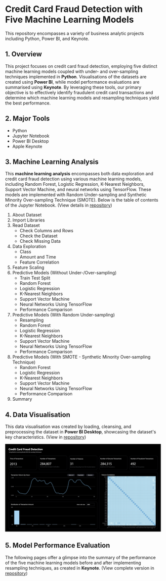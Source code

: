 # Credit Card Fraud Detection with Five Machine Learning Models
This repository encompasses a variety of business analytic projects including Python, Power BI, and Keynote.

## 1. Overview
This project focuses on credit card fraud detection, employing five distinct machine learning models coupled with under- and over-sampling techniques implemented in **Python**. Visualisations of the datasets are created using **Power BI**, while model performance evaluations are summarised using **Keynote**. By leveraging these tools, our primary objective is to effectively identify fraudulent credit card transactions and determine which machine learning models and resampling techniques yield the best performance.

## 2. Major Tools
- Python
- Jupyter Notebook
- Power BI Desktop
- Apple Keynote

## 3. Machine Learning Analysis
This **machine learning analysis** encompasses both data exploration and credit card fraud detection using various machine learning models, including Random Forest, Logistic Regression, K-Nearest Neighbors, Support Vector Machine, and neural networks using TensorFlow. These models are implemented with Random Under-sampling and Synthetic Minority Over-sampling Technique (SMOTE). Below is the table of contents of the Jupyter Notebook. (View details in [repository](https://github.com/rz11111/credit-card-fraud-detection-with-five-machine-learning-models/blob/main/Python%20-%20Machine%20Learning%20Analysis/credit-card-fraud-detection.ipynb))

1. About Dataset
2. Import Libraries
3. Read Dataset
   - Check Columns and Rows
   - Check the Dataset
   - Check Missing Data
4. Data Exploration
   - Class
   - Amount and Time
   - Feature Correlation
5. Feature Scaling
6. Predictive Models (Without Under-/Over-sampling)
   - Train Test Split
   - Random Forest
   - Logistic Regression
   - K-Nearest Neighbors
   - Support Vector Machine
   - Neural Networks Using TensorFlow
   - Performance Comparison
7. Predictive Models (With Random Under-sampling)
   - Resampling
   - Random Forest
   - Logistic Regression
   - K-Nearest Neighbors
   - Support Vector Machine
   - Neural Networks Using TensorFlow
   - Performance Comparison
8. Predictive Models (With SMOTE - Synthetic Minority Over-sampling Technique)
   - Random Forest
   - Logistic Regression
   - K-Nearest Neighbors
   - Support Vector Machine
   - Neural Networks Using TensorFlow
   - Performance Comparison
9. Summary

## 4. Data Visualisation 
This data visualisation was created by loading, cleansing, and preprocessing the dataset in **Power BI Desktop**, showcasing the dataset's key characteristics. (View in [repository](https://github.com/rz11111/credit-card-fraud-detection-with-five-machine-learning-models/blob/main/Power%20BI%20-%20Data%20Visualisation/powerbi-dashboard.png))

![powerbi-dashboard.png](https://github.com/rz11111/credit-card-fraud-detection-with-five-machine-learning-models/blob/main/Power%20BI%20-%20Data%20Visualisation/powerbi-dashboard.png)

## 5. Model Performance Evaluation 
The following pages offer a glimpse into the summary of the performance of the five machine learning models before and after implementing resampling techniques, as created in **Keynote**. (View complete version in [repository](https://github.com/rz11111/credit-card-fraud-detection-with-five-machine-learning-models/blob/main/Keynote%20-%20Model%20Performance%20Evaluation/model-performance-evaluation.pdf))





